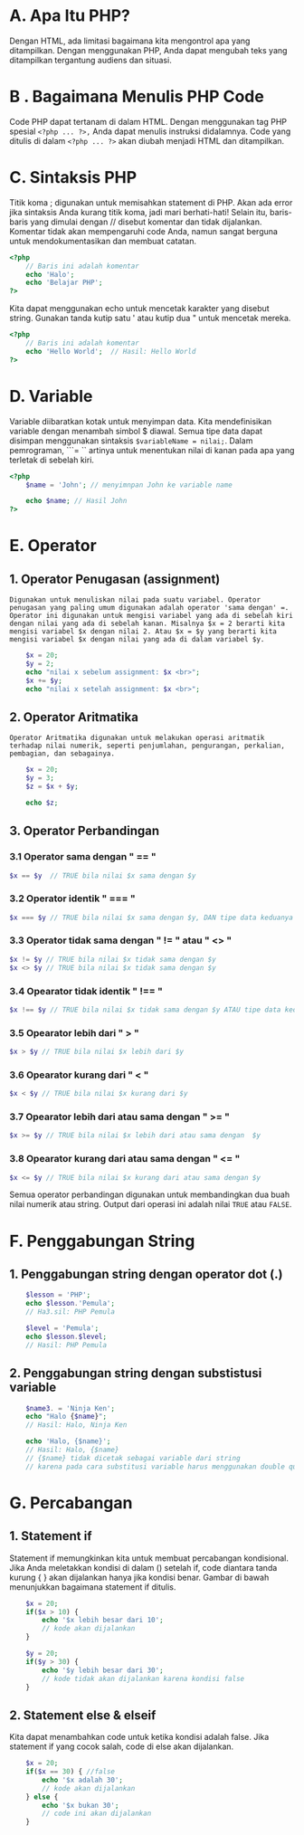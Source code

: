 # A. Apa Itu PHP?

Dengan HTML, ada limitasi bagaimana kita mengontrol apa yang ditampilkan. Dengan menggunakan PHP, Anda dapat mengubah teks yang ditampilkan tergantung audiens dan situasi.

# B . Bagaimana Menulis PHP Code

Code PHP dapat tertanam di dalam HTML. Dengan menggunakan tag PHP spesial ```<?php ... ?>,``` Anda dapat menulis instruksi didalamnya. Code yang ditulis di dalam ```<?php ... ?>``` akan diubah menjadi HTML dan ditampilkan.

# C. Sintaksis PHP

Titik koma ; digunakan untuk memisahkan statement di PHP. Akan ada error jika sintaksis Anda kurang titik koma, jadi mari berhati-hati! Selain itu, baris-baris yang dimulai dengan // disebut komentar dan tidak dijalankan. Komentar tidak akan mempengaruhi code Anda, namun sangat berguna untuk mendokumentasikan dan membuat catatan.

```php
<?php
    // Baris ini adalah komentar
    echo 'Halo'; 
    echo 'Belajar PHP';
?>
```
Kita dapat menggunakan echo untuk mencetak karakter yang disebut string. Gunakan tanda kutip satu ' atau kutip dua " untuk mencetak mereka.

```php
<?php
    // Baris ini adalah komentar
    echo 'Hello World';  // Hasil: Hello World
?>
```

# D. Variable

Variable diibaratkan kotak untuk menyimpan data. Kita mendefinisikan variable dengan menambah simbol $ diawal. Semua tipe data dapat disimpan menggunakan sintaksis ```$variableName = nilai;```. Dalam pemrograman, ```= `` artinya untuk menentukan nilai di kanan pada apa yang terletak di sebelah kiri.  

```php
<?php 
    $name = 'John'; // menyimnpan John ke variable name

    echo $name; // Hasil John
?>
```

# E. Operator

## 1. Operator Penugasan (assignment)
    Digunakan untuk menuliskan nilai pada suatu variabel. Operator penugasan yang paling umum digunakan adalah operator 'sama dengan' =. Operator ini digunakan untuk mengisi variabel yang ada di sebelah kiri dengan nilai yang ada di sebelah kanan. Misalnya $x = 2 berarti kita mengisi variabel $x dengan nilai 2. Atau $x = $y yang berarti kita mengisi variabel $x dengan nilai yang ada di dalam variabel $y.

```php
    $x = 20;
    $y = 2;
    echo "nilai x sebelum assignment: $x <br>";
    $x += $y;
    echo "nilai x setelah assignment: $x <br>";
```

## 2. Operator Aritmatika
    Operator Aritmatika digunakan untuk melakukan operasi aritmatik terhadap nilai numerik, seperti penjumlahan, pengurangan, perkalian, pembagian, dan sebagainya.

```php
    $x = 20;
    $y = 3;
    $z = $x + $y;

    echo $z;
```

## 3. Operator Perbandingan


### 3.1 Operator sama dengan " == "

```php 
$x == $y  // TRUE bila nilai $x sama dengan $y 
```


### 3.2 Operator identik " === "

```php
$x === $y // TRUE bila nilai $x sama dengan $y, DAN tipe data keduanya sama
```


### 3.3 Operator tidak sama dengan " != " atau " <> "

```php
$x != $y // TRUE bila nilai $x tidak sama dengan $y
$x <> $y // TRUE bila nilai $x tidak sama dengan $y
```


### 3.4 Opearator tidak identik " !== "

```php
$x !== $y // TRUE bila nilai $x tidak sama dengan $y ATAU tipe data keduanya berbeda
```

### 3.5 Opearator lebih dari " > "

```php
$x > $y // TRUE bila nilai $x lebih dari $y
```


### 3.6 Opearator kurang dari " < "

```php
$x < $y	// TRUE bila nilai $x kurang dari $y
```


### 3.7 Opearator lebih dari atau sama dengan " >= "

```php
$x >= $y // TRUE bila nilai $x lebih dari atau sama dengan  $y
```

### 3.8 Opearator kurang dari atau sama dengan " <= "

```php
$x <= $y // TRUE bila nilai $x kurang dari atau sama dengan $y
```

Semua operator perbandingan digunakan untuk membandingkan dua buah nilai numerik atau string. Output dari operasi ini adalah nilai ``TRUE`` atau ``FALSE``.


# F. Penggabungan String

## 1. Penggabungan string dengan operator dot (.)

```php
    $lesson = 'PHP';
    echo $lesson.'Pemula';
    // Ha3.sil: PHP Pemula

    $level = 'Pemula';
    echo $lesson.$level;
    // Hasil: PHP Pemula
```

## 2. Penggabungan string dengan substistusi variable

```php
    $name3. = 'Ninja Ken';
    echo "Halo {$name}"; 
    // Hasil: Halo, Ninja Ken

    echo 'Halo, {$name}';
    // Hasil: Halo, {$name}
    // {$name} tidak dicetak sebagai variable dari string
    // karena pada cara substitusi variable harus menggunakan double quote
```

# G. Percabangan

## 1. Statement if

Statement if memungkinkan kita untuk membuat percabangan kondisional. Jika Anda meletakkan kondisi di dalam () setelah if, code diantara tanda kurung { } akan dijalankan hanya jika kondisi benar. Gambar di bawah menunjukkan bagaimana statement if ditulis.

```php 
    $x = 20;
    if($x > 10) {
        echo '$x lebih besar dari 10'; 
        // kode akan dijalankan
    }

    $y = 20;
    if($y > 30) {
        echo '$y lebih besar dari 30'; 
        // kode tidak akan dijalankan karena kondisi false
    }
```
## 2. Statement else & elseif
Kita dapat menambahkan code untuk ketika kondisi adalah false. Jika statement if yang cocok salah, code di else akan dijalankan.


```php 
    $x = 20;
    if($x == 30) { //false
        echo '$x adalah 30'; 
        // kode akan dijalankan
    } else {
        echo '$x bukan 30';
        // code ini akan dijalankan
    }

```




